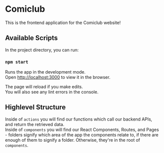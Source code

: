 # Comiclub

This is the frontend application for the Comiclub website!
## Available Scripts

In the project directory, you can run:

### `npm start`

Runs the app in the development mode.\
Open [http://localhost:3000](http://localhost:3000) to view it in the browser.

The page will reload if you make edits.\
You will also see any lint errors in the console.

## Highlevel Structure
Inside of `actions` you will find our functions which call our backend APIs, and return the retrieved data. \
Inside of `components` you will find our React Components, Routes, and Pages - folders signify which area of the app the components relate to, if there are enough of them to signify a folder. Otherwise, they're in the root of `components`.